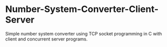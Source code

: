 # Number-System-Converter-Client-Server
Simple number system converter using TCP socket programming in C with client and concurrent server programs.
